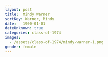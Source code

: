 ```yaml
---
layout: post
title:  Mindy Warner
sortKey: Warner, Mindy
date:   1900-01-01
dateUnknown: true
categories: class-of-1974
images:
  - /assets/class-of-1974/mindy-warner-1.png
gender: female
---
```

